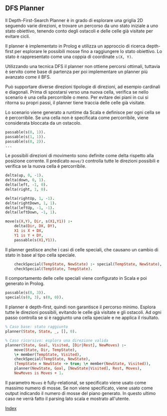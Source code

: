 ## DFS Planner

Il Depth-First-Search Planner è in grado di esplorare una griglia 2D seguendo varie direzioni,
e trovare un percorso da uno stato iniziale a uno stato obiettivo, tenendo conto degli ostacoli e delle celle già visitate per evitare cicli.

Il planner è implementato in Prolog e utilizza un approccio di ricerca depth-first per esplorare le possibili mosse fino a raggiungere lo stato obiettivo.
Lo stato è rappresentato come una coppia di coordinate `s(X, Y)`.

Utilizzando una tecnica DFS il planner non ottiene percorsi ottimali, tuttavia è servito come base di partenza
per poi implementare un planner più avanzato come il BFS.

Può supportare diverse direzioni tipologie di direzioni, ad esempio cardinali e diagonali.
Prima di spostarsi verso una nuova cella, verifica se nello scenario è una cella percorribile o meno.
Per evitare dei piani in cui si ritorna su propri passi, il planner tiene traccia delle celle già visitate.

Lo scenario viene generato a runtime da Scala e definisce per ogni cella se è percorribile.
Se una cella non è specificata come percorribile, viene considerata bloccata da un ostacolo.
```prolog
passable(s(0, 1)).
passable(s(1, 1)).
passable(s(0, 2)).
...
```
Le possibili direzioni di movimento sono definite come delta rispetto alla posizione corrente.
Il predicato `move/3` controlla tutte le direzioni possibili e verifica se la nuova cella è percorribile.
```prolog
delta(up, 0, -1).
delta(down, 0, 1).
delta(left, -1, 0).
delta(right, 1, 0).

delta(rightUp, 1, -1).
delta(rightDown, 1, 1).
delta(leftUp, -1, -1).
delta(leftDown, -1, 1).

move(s(X,Y), Dir, s(X1,Y1)) :-
    delta(Dir, DX, DY),
    X1 is X + DX,
    Y1 is Y + DY,
    passable(s(X1,Y1)).
```

Il planner gestisce anche i casi di celle speciali, che causano un cambio di stato in base al tipo cella speciale.
```prolog
    checkSpecial(TempState, NewState) :- special(TempState, NewState), !.
    checkSpecial(TempState, TempState).
```

Il comportamento delle celle speciali viene configurato in Scala e poi generato in Prolog.
```prolog
passable(s(0, 3)).
special(s(0, 3), s(0, 0)).
```

Il planner è depth-first, quindi non garantisce il percorso minimo.
Esplora tutte le direzioni possibili, evitando le celle già visitate e gli ostacoli.
Ad ogni passo controlla se si è raggiunto una cella speciale e ne applica il risultato.
```prolog
% Caso base: stato raggiunto
planner(State, State, _, [], 0).

% Caso ricorsivo: esplora una direzione valida
planner(State, Goal, Visited, [Dir|Rest], NewMoves) :-
    move(State, Dir, TempState),
    \+ member(TempState, Visited),
    checkSpecial(TempState, NewState),
    (TempState = NewState -> true; \+ member(NewState, Visited)),
    planner(NewState, Goal, [NewState|Visited], Rest, Moves),
  	NewMoves is Moves + 1.
```
Il parametro `Moves` è fully-relational, se specificato viene usato come massimo numero di mosse.
Se non viene specificato, viene usato come output indicando il numero di mosse del piano generato.
In questo ultimo caso ne verrà fatto il parsing lato scala e mostrato all'utente.




[Index](../index.md)

